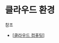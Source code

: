 # 클라우드 환경

참조
- [[클라우드 컴퓨팅]]

[//begin]: # "Autogenerated link references for markdown compatibility"
[클라우드 컴퓨팅]: <클라우드 컴퓨팅.md> "클라우드 컴퓨팅"
[//end]: # "Autogenerated link references"